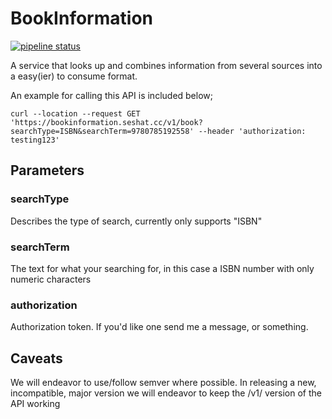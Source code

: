 # BookInformation
[![pipeline status](https://gitlab.com/Goodie_/bookInformation/badges/master/pipeline.svg?style=flat-square)](https://gitlab.com/Goodie_/BookInformation/)

A service that looks up and combines information from several sources into a easy(ier) to consume format.

An example for calling this API is included below;

    curl --location --request GET 'https://bookinformation.seshat.cc/v1/book?searchType=ISBN&searchTerm=9780785192558' --header 'authorization: testing123'

## Parameters
### searchType
Describes the type of search, currently only supports "ISBN"
### searchTerm
The text for what your searching for, in this case a ISBN number with only numeric characters
### authorization
Authorization token. If you'd like one send me a message, or something.
## Caveats
We will endeavor to use/follow semver where possible. In releasing a new, incompatible, major version we will endeavor to keep the /v1/ version of the API working
